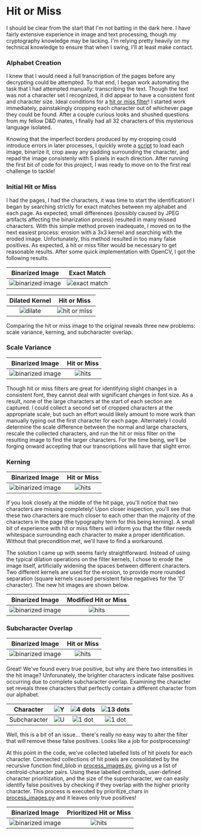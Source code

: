 # Hit or Miss

I should be clear from the start that I'm not batting in the dark here. I have fairly extensive experience in image and text processing, though my cryptography knowledge may be lacking. I'm relying pretty heavily on my technical knowledge to ensure that when I swing, I'll at least make contact. 

### Alphabet Creation

I knew that I would need a full transcription of the pages before any decrypting could be attempted. To that end, I began work automating the task that I had attempted manually: transcribing the text. Though the text was not a character set I recognized, it did appear to have a consistent font and character size. Ideal conditions for a [hit or miss filter]()! I started work immediately, painstakingly cropping each character out of whichever page they could be found. After a couple curious looks and shushed questions from my fellow D&D mates, I finally had all 32 characters of this mysterious language isolated.

Knowing that the imperfect borders produced by my cropping could introduce errors in later processes, I quickly wrote a [script](https://github.com/ralphatobe/cicada-3301/blob/master/process_images.py) to load each image, binarize it, crop away any padding surrounding the character, and repad the image consistenly with 5 pixels in each direction. After running the first bit of code for this project, I was ready to move on to the first real challenge to tackle!

### Initial Hit or Miss

I had the pages, I had the characters, it was time to start the identification! I began by searching strictly for exact matches between my alphabet and each page. As expected, small differences (possibly caused by JPEG artifacts affecting the binarization process) resulted in many missed characters. With this simple method proven inadequate, I moved on to the next easiest process: erosion with a 3x3 kernel and searching with the eroded image. Unfortunately, this method resulted in too many false positives. As expected, a hit or miss filter would be necessary to get reasonable results. After some quick implementation with OpenCV, I got the following results.

 Binarized Image | Exact Match  
:---------------:|:-----------:
![binarized image](https://raw.githubusercontent.com/ralphatobe/cicada-3301/master/docs/img/0_original.png "Binarized Image") | ![exact match](https://raw.githubusercontent.com/ralphatobe/cicada-3301/master/docs/img/0_exact.png "Exact Match") | 

Dilated Kernel | Hit or Miss 
:-------------:|:-----------:
![dilate](https://raw.githubusercontent.com/ralphatobe/cicada-3301/master/docs/img/0_dilate.png "Dilated Image") | ![hit or miss](https://raw.githubusercontent.com/ralphatobe/cicada-3301/master/docs/img/0_hom.png "Hit or Miss")

Comparing the hit or miss image to the original reveals three new problems: scale variance, kerning, and subcharacter overlap.

### Scale Variance

 Binarized Image | Hit or Miss
:---------------:|:----:
![binarized image](https://raw.githubusercontent.com/ralphatobe/cicada-3301/master/docs/img/start_char.png "Binarized Image") | ![hits](https://raw.githubusercontent.com/ralphatobe/cicada-3301/master/docs/img/missing_start.png "Hits")

Though hit or miss filters are great for identifying slight changes in a consistent font, they cannot deal with significant changes in font size. As a result, none of the large characters at the start of each section are captured. I could collect a second set of cropped characters at the appropriate scale, but such an effort would likely amount to more work than manually typing out the first character for each page. Alternately I could determine the scale difference between the normal and large characters, rescale the collected characters, and run the hit or miss filter on the resulting image to find the larger characters. For the time being, we'll be forging onward accepting that our transcriptions will have that slight error.

### Kerning

 Binarized Image | Hit or Miss
:---------------:|:----:
![binarized image](https://raw.githubusercontent.com/ralphatobe/cicada-3301/master/docs/img/chars.png "Binarized Image") | ![hits](https://raw.githubusercontent.com/ralphatobe/cicada-3301/master/docs/img/missing_chars.png "Hits")

If you look closely at the middle of the hit page, you'll notice that two characters are missing completely! Upon closer inspection, you'll see that these two characters are much closer to each other than the majority of the characters in the page (the typography term for this being kerning). A small bit of experience with hit or miss filters will inform you that the filter needs whitespace surrounding each character to make a proper identification. Without that precondition met, we'll have to find a workaround.

The solution I came up with seems fairly straightforward. Instead of using the typical dilation operations on the filter kernels, I chose to erode the image itself, artificially widening the spaces between different characters. Two different kernels are used for the erosion, to provide more rounded separation (square kernels caused persistent false negatives for the 'D' character). The new hit images are shown below.

 Binarized Image | Modified Hit or Miss
:---------------:|:----:
![binarized image](https://raw.githubusercontent.com/ralphatobe/cicada-3301/master/docs/img/0_original.png "0_Binarized Image") | ![hits](https://raw.githubusercontent.com/ralphatobe/cicada-3301/master/docs/img/0_hits.png "0_Hits")

### Subcharacter Overlap

 Binarized Image | Hit or Miss
:---------------:|:----:
![binarized image](https://raw.githubusercontent.com/ralphatobe/cicada-3301/master/docs/img/normal_char.png "Binarized Image") | ![hits](https://raw.githubusercontent.com/ralphatobe/cicada-3301/master/docs/img/highlight_char.png "Hits")

Great! We've found every true positive, but why are there two intensities in the hit image? Unforunately, the brighter characters indicate false positives occurring due to complete subcharacter overlap. Examining the character set reveals three characters that perfectly contain a different character from our alphabet.

 Character | ![Y](https://raw.githubusercontent.com/ralphatobe/cicada-3301/master/docs/img/Y.png "Y") | ![4 dots](https://raw.githubusercontent.com/ralphatobe/cicada-3301/master/docs/img/dots_4.png "4 Dots") | ![13 dots](https://raw.githubusercontent.com/ralphatobe/cicada-3301/master/docs/img/dots_13.png "13 Dots")
:-:|:-:|:-:|:-:
Subcharacter | ![U](https://raw.githubusercontent.com/ralphatobe/cicada-3301/master/docs/img/U.png "U") | ![1 dot](https://raw.githubusercontent.com/ralphatobe/cicada-3301/master/docs/img/dots_1.png "1 Dot") | ![1 dot](https://raw.githubusercontent.com/ralphatobe/cicada-3301/master/docs/img/dots_1.png "1 Dot")

Well, this is a bit of an issue... there's really no easy way to alter the filter that will remove these false positives. Looks like a job for postprocessing!

At this point in the code, we've collected labelled lists of hit pixels for each character. Connected collections of hit pixels are consolidated by the recursive function find_blob in [process_images.py](https://github.com/ralphatobe/cicada-3301/blob/master/process_images.py), giving us a list of centroid-character pairs. Using these labelled centroids, user-defined character prioritization, and the size of the supercharacter, we can easily identify false positives by checking if they overlap with the higher priority character. This process is executed by prioritize_chars in [process_images.py](https://github.com/ralphatobe/cicada-3301/blob/master/process_images.py) and it leaves only true positives!

 Binarized Image | Prioritized Hit or Miss
:---------------:|:----------------:
![binarized image](https://raw.githubusercontent.com/ralphatobe/cicada-3301/master/docs/img/0_original.png "0_Binarized Image") | ![hits](https://raw.githubusercontent.com/ralphatobe/cicada-3301/master/docs/img/0_prioritized.png "0_Hits")
